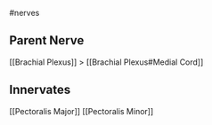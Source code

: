 #nerves 

## Parent Nerve
[[Brachial Plexus]] > [[Brachial Plexus#Medial Cord]] 


## Innervates
[[Pectoralis Major]]
[[Pectoralis Minor]]
